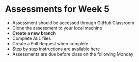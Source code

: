 # Assessments for Week 5

- Assessment should be accessed through GitHub Classroom
- Clone the assessment to your local machine
- **Create a new branch**
- Complete ALL files
- Create a Pull Request when complete
- Step by step instructions are available [here](https://github.com/LEARNAcademy/Syllabus/blob/master/tools_and_resources/assessments.md)
- Assessments are due before class on the following Monday
